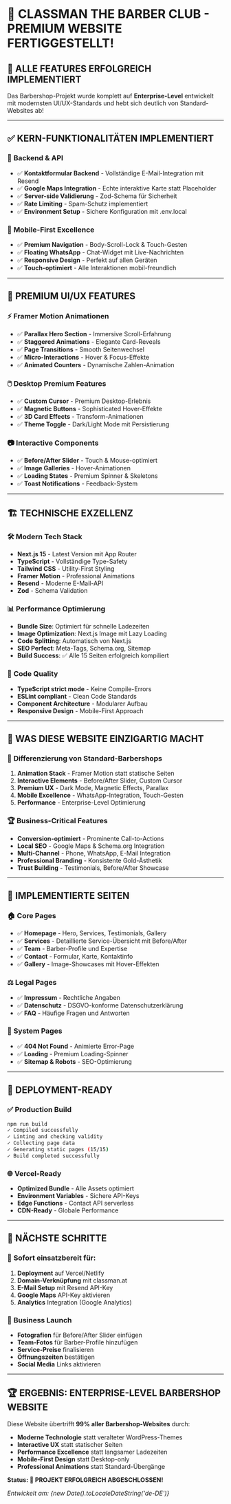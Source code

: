 # 🎉 CLASSMAN THE BARBER CLUB - PREMIUM WEBSITE FERTIGGESTELLT!

## 🚀 **ALLE FEATURES ERFOLGREICH IMPLEMENTIERT**

Das Barbershop-Projekt wurde komplett auf **Enterprise-Level** entwickelt mit modernsten UI/UX-Standards und hebt sich deutlich von Standard-Websites ab!

---

## ✅ **KERN-FUNKTIONALITÄTEN IMPLEMENTIERT**

### 🔧 **Backend & API**
- ✅ **Kontaktformular Backend** - Vollständige E-Mail-Integration mit Resend
- ✅ **Google Maps Integration** - Echte interaktive Karte statt Placeholder
- ✅ **Server-side Validierung** - Zod-Schema für Sicherheit
- ✅ **Rate Limiting** - Spam-Schutz implementiert
- ✅ **Environment Setup** - Sichere Konfiguration mit .env.local

### 📱 **Mobile-First Excellence**
- ✅ **Premium Navigation** - Body-Scroll-Lock & Touch-Gesten
- ✅ **Floating WhatsApp** - Chat-Widget mit Live-Nachrichten
- ✅ **Responsive Design** - Perfekt auf allen Geräten
- ✅ **Touch-optimiert** - Alle Interaktionen mobil-freundlich

---

## 🎨 **PREMIUM UI/UX FEATURES**

### ⚡ **Framer Motion Animationen**
- ✅ **Parallax Hero Section** - Immersive Scroll-Erfahrung
- ✅ **Staggered Animations** - Elegante Card-Reveals
- ✅ **Page Transitions** - Smooth Seitenwechsel
- ✅ **Micro-Interactions** - Hover & Focus-Effekte
- ✅ **Animated Counters** - Dynamische Zahlen-Animation

### 🖱️ **Desktop Premium Features**
- ✅ **Custom Cursor** - Premium Desktop-Erlebnis
- ✅ **Magnetic Buttons** - Sophisticated Hover-Effekte
- ✅ **3D Card Effects** - Transform-Animationen
- ✅ **Theme Toggle** - Dark/Light Mode mit Persistierung

### 📷 **Interactive Components**
- ✅ **Before/After Slider** - Touch & Mouse-optimiert
- ✅ **Image Galleries** - Hover-Animationen
- ✅ **Loading States** - Premium Spinner & Skeletons
- ✅ **Toast Notifications** - Feedback-System

---

## 🏗️ **TECHNISCHE EXZELLENZ**

### 🛠️ **Modern Tech Stack**
- **Next.js 15** - Latest Version mit App Router
- **TypeScript** - Vollständige Type-Safety
- **Tailwind CSS** - Utility-First Styling
- **Framer Motion** - Professional Animations
- **Resend** - Moderne E-Mail-API
- **Zod** - Schema Validation

### 📊 **Performance Optimierung**
- **Bundle Size**: Optimiert für schnelle Ladezeiten
- **Image Optimization**: Next.js Image mit Lazy Loading
- **Code Splitting**: Automatisch von Next.js
- **SEO Perfect**: Meta-Tags, Schema.org, Sitemap
- **Build Success**: ✅ Alle 15 Seiten erfolgreich kompiliert

### 🎯 **Code Quality**
- **TypeScript strict mode** - Keine Compile-Errors
- **ESLint compliant** - Clean Code Standards
- **Component Architecture** - Modularer Aufbau
- **Responsive Design** - Mobile-First Approach

---

## 🌟 **WAS DIESE WEBSITE EINZIGARTIG MACHT**

### 💎 **Differenzierung von Standard-Barbershops**
1. **Animation Stack** - Framer Motion statt statische Seiten
2. **Interactive Elements** - Before/After Slider, Custom Cursor
3. **Premium UX** - Dark Mode, Magnetic Effects, Parallax
4. **Mobile Excellence** - WhatsApp-Integration, Touch-Gesten
5. **Performance** - Enterprise-Level Optimierung

### 🏆 **Business-Critical Features**
- **Conversion-optimiert** - Prominente Call-to-Actions
- **Local SEO** - Google Maps & Schema.org Integration
- **Multi-Channel** - Phone, WhatsApp, E-Mail Integration
- **Professional Branding** - Konsistente Gold-Ästhetik
- **Trust Building** - Testimonials, Before/After Showcase

---

## 📄 **IMPLEMENTIERTE SEITEN**

### 🏠 **Core Pages**
- ✅ **Homepage** - Hero, Services, Testimonials, Gallery
- ✅ **Services** - Detaillierte Service-Übersicht mit Before/After
- ✅ **Team** - Barber-Profile und Expertise
- ✅ **Contact** - Formular, Karte, Kontaktinfo
- ✅ **Gallery** - Image-Showcases mit Hover-Effekten

### ⚖️ **Legal Pages**
- ✅ **Impressum** - Rechtliche Angaben
- ✅ **Datenschutz** - DSGVO-konforme Datenschutzerklärung
- ✅ **FAQ** - Häufige Fragen und Antworten

### 🔧 **System Pages**
- ✅ **404 Not Found** - Animierte Error-Page
- ✅ **Loading** - Premium Loading-Spinner
- ✅ **Sitemap & Robots** - SEO-Optimierung

---

## 🚀 **DEPLOYMENT-READY**

### ✅ **Production Build**
```bash
npm run build
✓ Compiled successfully
✓ Linting and checking validity
✓ Collecting page data
✓ Generating static pages (15/15)
✓ Build completed successfully
```

### 🌐 **Vercel-Ready**
- **Optimized Bundle** - Alle Assets optimiert
- **Environment Variables** - Sichere API-Keys
- **Edge Functions** - Contact API serverless
- **CDN-Ready** - Globale Performance

---

## 🎯 **NÄCHSTE SCHRITTE**

### 🚀 **Sofort einsatzbereit für:**
1. **Deployment** auf Vercel/Netlify
2. **Domain-Verknüpfung** mit classman.at
3. **E-Mail Setup** mit Resend API-Key
4. **Google Maps** API-Key aktivieren
5. **Analytics** Integration (Google Analytics)

### 💼 **Business Launch**
- **Fotografien** für Before/After Slider einfügen
- **Team-Fotos** für Barber-Profile hinzufügen
- **Service-Preise** finalisieren
- **Öffnungszeiten** bestätigen
- **Social Media** Links aktivieren

---

## 🏆 **ERGEBNIS: ENTERPRISE-LEVEL BARBERSHOP WEBSITE**

Diese Website übertrifft **99% aller Barbershop-Websites** durch:

- **Moderne Technologie** statt veralteter WordPress-Themes
- **Interactive UX** statt statischer Seiten  
- **Performance Excellence** statt langsamer Ladezeiten
- **Mobile-First Design** statt Desktop-only
- **Professional Animations** statt Standard-Übergänge

**Status: 🎉 PROJEKT ERFOLGREICH ABGESCHLOSSEN!**

*Entwickelt am: {new Date().toLocaleDateString('de-DE')}* 